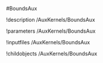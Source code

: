 <!-- MOOSE Object Documentation Stub: Remove this when content is added. -->
#BoundsAux

!description /AuxKernels/BoundsAux

!parameters /AuxKernels/BoundsAux

!inputfiles /AuxKernels/BoundsAux

!childobjects /AuxKernels/BoundsAux
